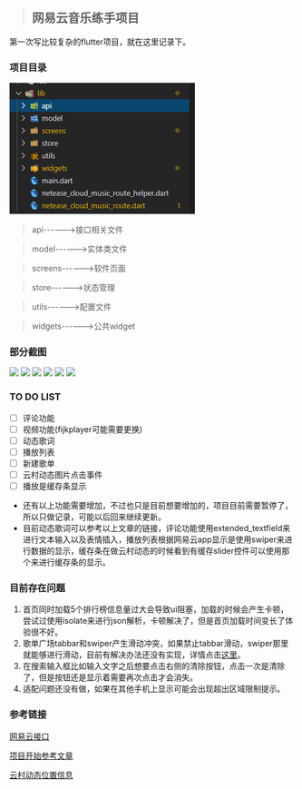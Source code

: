 > ## **网易云音乐练手项目**

第一次写比较复杂的flutter项目，就在这里记录下。

### 项目目录
![image](https://github.com/zjiale/netease_cloud_music/blob/master/%E9%A1%B9%E7%9B%AE%E7%9B%AE%E5%BD%95.png)

> api------>接口相关文件 

> model------>实体类文件 

> screens------>软件页面 

> store------>状态管理 

> utils------>配置文件 

> widgets------>公共widget

### 部分截图
![](https://media.giphy.com/media/Md4QEVfIpdNhHhkKBA/giphy.gif)
![](https://media.giphy.com/media/ZeFieOldqOLNUZXe9N/giphy.gif)
![](https://media.giphy.com/media/ejE7fdSVDQHvZWwsz7/giphy.gif)
![](https://media.giphy.com/media/WPohEW7C1a84wnDUgO/giphy.gif)
![](https://media.giphy.com/media/UsGr5BnbsxLxnIPl4B/giphy.gif)
![](https://media.giphy.com/media/Ph6BKCW0qMYuIm3hec/giphy.gif)

### TO DO LIST
- [ ] 评论功能
- [ ] 视频功能(fijkplayer可能需要更换)
- [ ] 动态歌词
- [ ] 播放列表
- [ ] 新建歌单
- [ ] 云村动态图片点击事件 
- [ ] 播放是缓存条显示 

- 还有以上功能需要增加，不过也只是目前想要增加的，项目目前需要暂停了，所以只做记录，可能以后回来继续更新。
- 目前动态歌词可以参考以上文章的链接，评论功能使用extended_textfield来进行文本输入以及表情插入，播放列表根据网易云app显示是使用swiper来进行数据的显示，缓存条在做云村动态的时候看到有缓存slider控件可以使用那个来进行缓存条的显示。

### 目前存在问题
1. 首页同时加载5个排行榜信息量过大会导致ui阻塞，加载的时候会产生卡顿，尝试过使用isolate来进行json解析，卡顿解决了，但是首页加载时间变长了体验很不好。
2.  歌单广场tabbar和swiper产生滑动冲突，如果禁止tabbar滑动，swiper那里就能够进行滑动，目前有解决办法还没有实现，详情点击[这里](https://juejin.im/post/5bea90c6e51d450319791b2e)。
3. 在搜索输入框比如输入文字之后想要点击右侧的清除按钮，点击一次是清除了，但是按钮还是显示着需要再次点击才会消失。
4. 适配问题还没有做，如果在其他手机上显示可能会出现超出区域限制提示。


### 参考链接
[网易云接口](https://binaryify.github.io/NeteaseCloudMusicApi/#/?id=neteasecloudmusicapi)

[项目开始参考文章](https://juejin.im/post/5d9de9a2e51d4578282ce25a)

[云村动态位置信息](https://juejin.im/post/5b6375f8e51d45190f4af4c2#heading-7)
